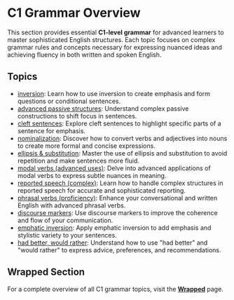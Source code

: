 # C1 Grammar Overview

This section provides essential **C1-level grammar** for advanced learners to master sophisticated English structures. Each topic focuses on complex grammar rules and concepts necessary for expressing nuanced ideas and achieving fluency in both written and spoken English.

## Topics

- [inversion](inversion.md): Learn how to use inversion to create emphasis and form questions or conditional sentences.
- [advanced passive structures](advanced_passive.md): Understand complex passive constructions to shift focus in sentences.
- [cleft sentences](cleft_sentences.md): Explore cleft sentences to highlight specific parts of a sentence for emphasis.
- [nominalization](nominalization.md): Discover how to convert verbs and adjectives into nouns to create more formal and concise expressions.
- [ellipsis & substitution](ellipsis_substitution.md): Master the use of ellipsis and substitution to avoid repetition and make sentences more fluid.
- [modal verbs (advanced uses)](modal_verbs.md): Delve into advanced applications of modal verbs to express subtle nuances in meaning.
- [reported speech (complex)](reported_speech.md): Learn how to handle complex structures in reported speech for accurate and sophisticated reporting.
- [phrasal verbs (proficiency)](phrasal_verbs.md): Enhance your conversational and written English with advanced phrasal verbs.
- [discourse markers](discourse_markers.md): Use discourse markers to improve the coherence and flow of your communication.
- [emphatic inversion](emphatic_inversion.md): Apply emphatic inversion to add emphasis and stylistic variety to your sentences.
- [had better, would rather](had_better_would_rather.md): Understand how to use "had better" and "would rather" to express advice, preferences, and recommendations.

## Wrapped Section

For a complete overview of all C1 grammar topics, visit the **[Wrapped](_wrapped.md)** page.
